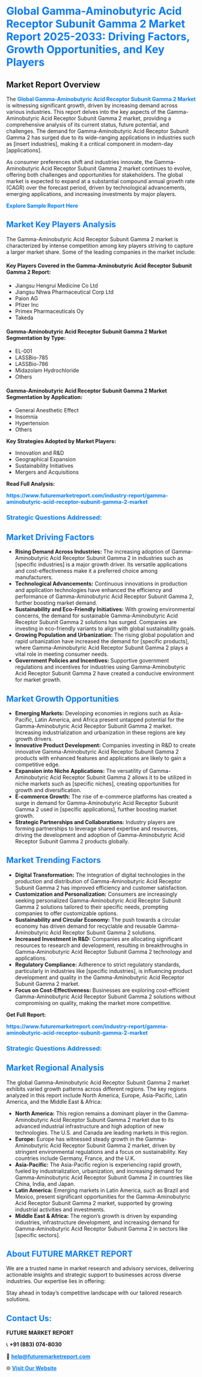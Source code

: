 <h1 style="color: #007BFF;">Global Gamma-Aminobutyric Acid Receptor Subunit Gamma 2 Market Report 2025-2033: Driving Factors, Growth Opportunities, and Key Players</h1>

<section id="overview">
<h2>Market Report Overview</h2>
<p>The <a href="https://www.futuremarketreport.com/industry-report/gamma-aminobutyric-acid-receptor-subunit-gamma-2-market" style="color: #007BFF; text-decoration: none;"><strong>Global Gamma-Aminobutyric Acid Receptor Subunit Gamma 2 Market</strong></a> is witnessing significant growth, driven by increasing demand across various industries. This report delves into the key aspects of the Gamma-Aminobutyric Acid Receptor Subunit Gamma 2 market, providing a comprehensive analysis of its current status, future potential, and challenges. The demand for Gamma-Aminobutyric Acid Receptor Subunit Gamma 2 has surged due to its wide-ranging applications in industries such as [insert industries], making it a critical component in modern-day [applications].</p>
<p>As consumer preferences shift and industries innovate, the Gamma-Aminobutyric Acid Receptor Subunit Gamma 2 market continues to evolve, offering both challenges and opportunities for stakeholders. The global market is expected to expand at a substantial compound annual growth rate (CAGR) over the forecast period, driven by technological advancements, emerging applications, and increasing investments by major players.</p>
</section>

<section id="overview">
<p><a href="https://www.futuremarketreport.com/request-sample/reportId=53591" style="color: #007BFF; text-decoration: none;"><strong>Explore Sample Report Here</strong></a></p>
</section>

<section id="key-players">
<h2 style="color: #007BFF;">Market Key Players Analysis</h2>
<p>The Gamma-Aminobutyric Acid Receptor Subunit Gamma 2 market is characterized by intense competition among key players striving to capture a larger market share. Some of the leading companies in the market include:</p>
<h4>Key Players Covered in the Gamma-Aminobutyric Acid Receptor Subunit Gamma 2 Report:</h4>
<ul><li>Jiangsu Hengrui Medicine Co Ltd</li><li>Jiangsu Nhwa Pharmaceutical Corp Ltd</li><li>Paion AG</li><li>Pfizer Inc</li><li>Primex Pharmaceuticals Oy</li><li>Takeda</li></ul>
<h4>Gamma-Aminobutyric Acid Receptor Subunit Gamma 2 Market Segmentation by Type:</h4>
<ul><li>EL-001</li><li>LASSBio-785</li><li>LASSBio-786</li><li>Midazolam Hydrochloride</li><li>Others</li></ul>

<h4>Gamma-Aminobutyric Acid Receptor Subunit Gamma 2 Market Segmentation by Application:</h4>
<ul><li>General Anesthetic Effect</li><li>Insomnia</li><li>Hypertension</li><li>Others</li></ul>
<p><strong>Key Strategies Adopted by Market Players:</strong></p>
<ul>
<li>Innovation and R&D</li>
<li>Geographical Expansion</li>
<li>Sustainability Initiatives</li>
<li>Mergers and Acquisitions</li>
</ul>
</section>

<section>
<p><strong>Read Full Analysis: </strong></p><a href="https://www.futuremarketreport.com/industry-report/gamma-aminobutyric-acid-receptor-subunit-gamma-2-market" style="color: #007BFF; text-decoration: none;"><strong>https://www.futuremarketreport.com/industry-report/gamma-aminobutyric-acid-receptor-subunit-gamma-2-market</strong></a>
<h3 style="color: #007BFF;">Strategic Questions Addressed:</h3>
</section>

<section id="driving-factors">
<h2 style="color: #007BFF;">Market Driving Factors</h2>
<ul>
<li><strong>Rising Demand Across Industries:</strong> The increasing adoption of Gamma-Aminobutyric Acid Receptor Subunit Gamma 2 in industries such as [specific industries] is a major growth driver. Its versatile applications and cost-effectiveness make it a preferred choice among manufacturers.</li>
<li><strong>Technological Advancements:</strong> Continuous innovations in production and application technologies have enhanced the efficiency and performance of Gamma-Aminobutyric Acid Receptor Subunit Gamma 2, further boosting market demand.</li>
<li><strong>Sustainability and Eco-Friendly Initiatives:</strong> With growing environmental concerns, the demand for sustainable Gamma-Aminobutyric Acid Receptor Subunit Gamma 2 solutions has surged. Companies are investing in eco-friendly variants to align with global sustainability goals.</li>
<li><strong>Growing Population and Urbanization:</strong> The rising global population and rapid urbanization have increased the demand for [specific products], where Gamma-Aminobutyric Acid Receptor Subunit Gamma 2 plays a vital role in meeting consumer needs.</li>
<li><strong>Government Policies and Incentives:</strong> Supportive government regulations and incentives for industries using Gamma-Aminobutyric Acid Receptor Subunit Gamma 2 have created a conducive environment for market growth.</li>
</ul>
</section>

<section id="growth-opportunities">
<h2 style="color: #007BFF;">Market Growth Opportunities</h2>
<ul>
<li><strong>Emerging Markets:</strong> Developing economies in regions such as Asia-Pacific, Latin America, and Africa present untapped potential for the Gamma-Aminobutyric Acid Receptor Subunit Gamma 2 market. Increasing industrialization and urbanization in these regions are key growth drivers.</li>
<li><strong>Innovative Product Development:</strong> Companies investing in R&D to create innovative Gamma-Aminobutyric Acid Receptor Subunit Gamma 2 products with enhanced features and applications are likely to gain a competitive edge.</li>
<li><strong>Expansion into Niche Applications:</strong> The versatility of Gamma-Aminobutyric Acid Receptor Subunit Gamma 2 allows it to be utilized in niche markets such as [specific niches], creating opportunities for growth and diversification.</li>
<li><strong>E-commerce Growth:</strong> The rise of e-commerce platforms has created a surge in demand for Gamma-Aminobutyric Acid Receptor Subunit Gamma 2 used in [specific applications], further boosting market growth.</li>
<li><strong>Strategic Partnerships and Collaborations:</strong> Industry players are forming partnerships to leverage shared expertise and resources, driving the development and adoption of Gamma-Aminobutyric Acid Receptor Subunit Gamma 2 products globally.</li>
</ul>
</section>

<section id="trending-factors">
<h2 style="color: #007BFF;">Market Trending Factors</h2>
<ul>
<li><strong>Digital Transformation:</strong> The integration of digital technologies in the production and distribution of Gamma-Aminobutyric Acid Receptor Subunit Gamma 2 has improved efficiency and customer satisfaction.</li>
<li><strong>Customization and Personalization:</strong> Consumers are increasingly seeking personalized Gamma-Aminobutyric Acid Receptor Subunit Gamma 2 solutions tailored to their specific needs, prompting companies to offer customizable options.</li>
<li><strong>Sustainability and Circular Economy:</strong> The push towards a circular economy has driven demand for recyclable and reusable Gamma-Aminobutyric Acid Receptor Subunit Gamma 2 solutions.</li>
<li><strong>Increased Investment in R&D:</strong> Companies are allocating significant resources to research and development, resulting in breakthroughs in Gamma-Aminobutyric Acid Receptor Subunit Gamma 2 technology and applications.</li>
<li><strong>Regulatory Compliance:</strong> Adherence to strict regulatory standards, particularly in industries like [specific industries], is influencing product development and quality in the Gamma-Aminobutyric Acid Receptor Subunit Gamma 2 market.</li>
<li><strong>Focus on Cost-Effectiveness:</strong> Businesses are exploring cost-efficient Gamma-Aminobutyric Acid Receptor Subunit Gamma 2 solutions without compromising on quality, making the market more competitive.</li>
</ul>
</section>

<section>
<p><strong>Get Full Report: </strong></p><a href="https://www.futuremarketreport.com/industry-report/gamma-aminobutyric-acid-receptor-subunit-gamma-2-market" style="color: #007BFF; text-decoration: none;"><strong>https://www.futuremarketreport.com/industry-report/gamma-aminobutyric-acid-receptor-subunit-gamma-2-market</strong></a>
<h3 style="color: #007BFF;">Strategic Questions Addressed:</h3>
</section>


<section id="regional-analysis">
<h2 style="color: #007BFF;">Market Regional Analysis</h2>
<p>The global Gamma-Aminobutyric Acid Receptor Subunit Gamma 2 market exhibits varied growth patterns across different regions. The key regions analyzed in this report include North America, Europe, Asia-Pacific, Latin America, and the Middle East & Africa:</p>
<ul>
<li><strong>North America:</strong> This region remains a dominant player in the Gamma-Aminobutyric Acid Receptor Subunit Gamma 2 market due to its advanced industrial infrastructure and high adoption of new technologies. The U.S. and Canada are leading markets in this region.</li>
<li><strong>Europe:</strong> Europe has witnessed steady growth in the Gamma-Aminobutyric Acid Receptor Subunit Gamma 2 market, driven by stringent environmental regulations and a focus on sustainability. Key countries include Germany, France, and the U.K.</li>
<li><strong>Asia-Pacific:</strong> The Asia-Pacific region is experiencing rapid growth, fueled by industrialization, urbanization, and increasing demand for Gamma-Aminobutyric Acid Receptor Subunit Gamma 2 in countries like China, India, and Japan.</li>
<li><strong>Latin America:</strong> Emerging markets in Latin America, such as Brazil and Mexico, present significant opportunities for the Gamma-Aminobutyric Acid Receptor Subunit Gamma 2 market, supported by growing industrial activities and investments.</li>
<li><strong>Middle East & Africa:</strong> The region’s growth is driven by expanding industries, infrastructure development, and increasing demand for Gamma-Aminobutyric Acid Receptor Subunit Gamma 2 in sectors like [specific sectors].</li>
</ul>
</section>

<footer>
<h2 style="color: #007BFF;">About FUTURE MARKET REPORT</h2>
<p>We are a trusted name in market research and advisory services, delivering actionable insights and strategic support to businesses across diverse industries. Our expertise lies in offering:</p>

<p>Stay ahead in today’s competitive landscape with our tailored research solutions.</p>

<h2 style="color: #007BFF;">Contact Us:</h2>
<p><strong>FUTURE MARKET REPORT</strong></p>
<p>📞 <strong>+91 (883) 074-8030</strong></p>
<p>📧 <strong><a href="mailto:help@futuremarketreport.com" style="color: #007BFF;">help@futuremarketreport.com</a></strong></p>
<p>🌐 <strong><a href="https://www.futuremarketreport.com/" style="color: #007BFF;">Visit Our Website</a></strong></p>
</footer>
